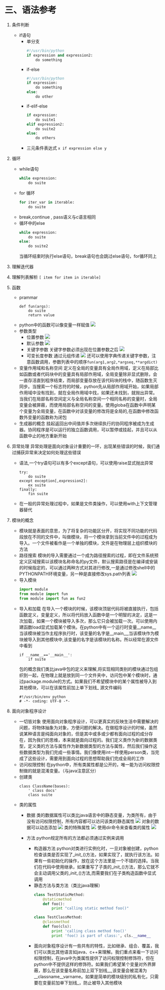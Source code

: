 # 三、语法参考



1. 条件判断
    - if语句
      - 单分支
        ```python
        #!/usr/bin/python
        if expression and expression2:
            do something
        ```
      - if-else
        ```python
        #!/usr/bin/python
        if expression:
            do something
        else:
            do other
        ```
      - if-elif-else
        ```python
        if expression:
            do suite1
        elif expression2:
            do suite2
        else:
            do others
        ```
      - 三元条件表达式
        `x if expression else y`
2. 循环
    - while语句
      ```python
      while expression:
          do suite
      ```
    - for 循环
      ```python
      for iter_var in iterable:
          do suite
      ```
    - break,continue , pass语义与c语言相同
    - 循环中的else
      ```python
      while expression:
          do suite
      else:
          do suite2
      ```
      当循环结束时执行else语句，break语句也会跳过else语句，for循环同上
3. 理解迭代器
4. 理解列表解析
    `[ item for item in iterable]`
5. 函数
    - prammar
      ```
      def fun(args):
          do suite
          return value
      ```
    - python中的函数可以像变量一样赋值
      ![](https://upload-images.jianshu.io/upload_images/10339396-9581fc521b8f1bb2.png?imageMogr2/auto-orient/strip%7CimageView2/2/w/1240)
    - 参数类型
      - 位置参数
        ![](https://upload-images.jianshu.io/upload_images/10339396-d4c608015471f4fa.png?imageMogr2/auto-orient/strip%7CimageView2/2/w/1240)
      - 默认参数
        ![](https://upload-images.jianshu.io/upload_images/10339396-7ab96dd7fe78f9a6.png?imageMogr2/auto-orient/strip%7CimageView2/2/w/1240)
      - 关键字参数
        关键字参数必须出现在位置参数之后
        ![](https://upload-images.jianshu.io/upload_images/10339396-c7ff0d3686db0b19.png?imageMogr2/auto-orient/strip%7CimageView2/2/w/1240)
      - 可变长度参数
        通过元组传递
        ![](https://upload-images.jianshu.io/upload_images/10339396-cdf38b554c36521c.png?imageMogr2/auto-orient/strip%7CimageView2/2/w/1240)
        还可以使用字典传递关键字参数，注意函数调用，参数列表中的顺序`fun(arg1,arg2,*argseq,**argdict)`
    - 变量作用域和名称空间
      定义在全局的变量具有全局作用域，定义在局部比如函数或者代码块中的变量具有局部作用域，全局变量除非显式删除，会一直存活直到程序结束，而局部变量存放在该代码块的栈中，随函数生灭同步。当搜索一个标志符的时候，python先从局部作用域开始，如果局部作用域中没有找到，就在全局作用域中找，如果还未找到，就抛出异常。当我们在局部名称空间定义与全局名称空间一个相同名称的变量时，全局变量会被屏蔽，而使用局部名称空间的变量。使用globa在函数中声明某个变量为全局变量，在函数中对该变量的修改将是全局的,在函数中修改函数外变量的函数称为闭包
    - 生成器的概念
      挂起返回出中间值并多次继续执行的协同程序被成为生成器。协同程序是可以运行的独立函数调用，可以暂停或挂起，并且可以从函数中止的地方重新开始
6. 异常处理
    异常处理是面向对象设计重要的一环，出现某些错误的时候，我们通过捕获异常来决定如何处理这些错误
    - 语法,一个try语句可以有多个except语句，可以使用raise显式抛出异常
      ```
      try:
          do suite
      except exception[,expression2]:
          ex suite
      finally:
          fin suite
      ```
    - 在一般的异常处理过程中，如果是文件类操作，可以使用with上下文管理器替代

7. 模块的概念
    - 模块就是表面的意思，为了将复杂的功能区分开，将实现不同功能的代码段放在不同的文件中，叫做模块，将一个模块拿到当前文件中的过程成为导入。一个文件被看作是一个单独的模块，文件是在物理层上组织模块的方法
    - 路径搜索
      模块的导入需要通过一个成为路径搜索的过程，即在文件系统预定义区域搜索以该模块名称命名的py文件，默认搜索路径是在编译或安装的时候指定的，可以通过两种方式对其进行修改,一是通过修改shell中的PYTHONPATH环境变量，另一种是直接修改sys.path列表
      ![](https://upload-images.jianshu.io/upload_images/10339396-402618dc6a2c476e.png?imageMogr2/auto-orient/strip%7CimageView2/2/w/1240)
    - 导入模块
      ```python
      import module
      from module import fun
      from module import fun as fun2
      ```
    - 导入和加载
      在导入一个模块的时候，该模块顶层代码将被直接执行，包括函数定义，变量定义，所以将代码放入函数中是一个明智的决定，这是一次加载，如果一个模块被导入多次，那么它只会被加载一次。可以使用内建函数load显式加载某个模块。在python中有一个运行时变量__name__当该模块被当作主程序执行时，该变量的名字是__main__,当该模块作为模块被导入到其他模块中,该变量的名字是该模块的名称。所以经常在源文件中看到
      ```
      if __name__=='__main__':
          if suite
      ```
      包的概念我们类比java中包的定义来理解,将实现相同类别的模块通过包组织到一起，在物理上就是放到同一个文件夹中，访问包中某个模块时，通过package.module的方式。如果我们不希望模块中的某个属性被导入到其他模块，可以在该属性前加上单下划线\_
      源文件编码
      ```
      #!/usr/bin/env python
      # -*- coding: UTF-8 -*-
      ```

8. 面向对象程序设计
    - 一切皆对象
      使用面向对象程序设计，可以更真实的反映生活中需要解决的问题，将物体抽象为对象，方便问题的解决。在做程序设计的时候，虽然说某种语言是纯面向对象的，但是其中或多或少都有面向过程的成分存在，因为我们的思维，本来就是面向过程的。我们定义类作为新的数据类型，定义类的方法与属性作为新数据类型的方法与属性，然后我们操作这些数据类型为我们完成一些事情。我们像使用int一样使用person类，当完成了这些设计，需要用到面向过程的思想帮助我们完成全局的工作
    - 访问权限控制
      在python中，所有类属性都是公开的，唯一能为访问权限控制做的就是混淆变量。（与java注意区分）
    - 创建类
      ```
      class ClassName(bases):
          ' class docs'
          class suite
      ```
    - 类的属性
      - 数据
        类的数据属性可以类比java语言中的静态变量，为类所有，由于没有访问权限控制，所有内容都可以访问该类的静态属性
        ![](https://upload-images.jianshu.io/upload_images/10339396-1206099e0d49188a.png?imageMogr2/auto-orient/strip%7CimageView2/2/w/1240)
        对象的数据可以动态添加
        ![](https://upload-images.jianshu.io/upload_images/10339396-35cd34026bd2a19e.png?imageMogr2/auto-orient/strip%7CimageView2/2/w/1240)
        类的特殊属性
        ![](https://upload-images.jianshu.io/upload_images/10339396-47fb41973c6b656e.png?imageMogr2/auto-orient/strip%7CimageView2/2/w/1240)
        使用dir命令来查看类的属性
        ![](https://upload-images.jianshu.io/upload_images/10339396-205977a3d2284ab7.png?imageMogr2/auto-orient/strip%7CimageView2/2/w/1240)

      - 方法
        python规定所有的方法都必须通过实例来调用
        - 构造器方法
          python对类进行实例化时，一旦对象被创建，python检查该类是否实现了\__init\__()方法，如果实现了，就执行该方法。如果有一些初始化的操作，放在这个方法里是一个不错的选择。当我们在代码中使用继承，如果重写了子类的\__init\__()方法，那么它就不会主动调用父类的\__init\__()方法,而需要我们在子类构造函数中显式调用
        - 静态方法与类方法（类比java理解）
          ```python
          class TestStaticMethod:
              @staticmethod
              def foo():
                  print "calling static method foo()"
          
          class TestClassMethod:
              @classmethod
              def foo(cls):
                  print 'calling class method foo()'
                  print 'foo() is part of class:', cls.__name__
          ```
        - 面向对象程序设计有一些共有的特性，比如继承、组合、覆盖，我们可以类比其他语言如java、c++来理解。我们重点来看一下访问权限控制，在java中为类属性提供了访问权限控制修饰符，但在python中不提供这样的修饰符。如果我们希望某个变量对外界屏蔽，那么在该变量名称前加上双下划线\__,该变量会被混淆为\__classname\__varname。如果是简单的模块级别的私有化，只需要在变量前加单下划线\_，防止被导入其他模块








